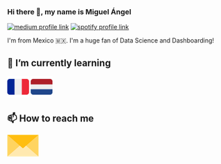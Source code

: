 ### Hi there 👋, my name is Miguel Ángel

[![medium profile link](https://img.shields.io/badge/Medium-12100E?style=for-the-badge&logo=medium&logoColor=white)](https://medium.com/@miguelhermar)
[![spotify profile link](https://img.shields.io/badge/Spotify-1ED760?&style=for-the-badge&logo=spotify&logoColor=white)](https://open.spotify.com/user/22sn7xireg22pnty2x7oeyrha?si=e2ee78d679d548c9)

I'm from Mexico 🇲🇽. I'm a huge fan of Data Science and Dashboarding!

## 🌱 I’m currently learning

[<img src="assets/french-flag.svg" height="50px">](https://www.duolingo.com/profile/MikelAngelo41)
[<img src="assets/netherlands-flag.svg" height="50px">](https://www.duolingo.com/profile/MikelAngelo41)

## 📫 How to reach me

[<img src="assets/envelope.png" height="50px">](mailto:miguelangel.hermar410@gmail.com)

<!--
**miguelhermar/miguelhermar** is a ✨ _special_ ✨ repository because its `README.md` (this file) appears on your GitHub profile.

Here are some ideas to get you started:

- 🔭 I’m currently working on ...
- 🌱 I’m currently learning ...
- 👯 I’m looking to collaborate on ...
- 🤔 I’m looking for help with ...
- 💬 Ask me about ...
- 📫 How to reach me: ...
- 😄 Pronouns: ...
- ⚡ Fun fact: ...
-->

